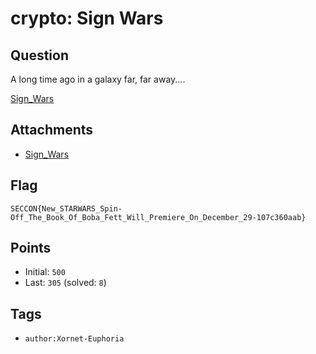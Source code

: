 # crypto: Sign Wars
## Question
A long time ago in a galaxy far, far away....

[Sign_Wars](files/Sign_Wars)

## Attachments
- [Sign_Wars](files/Sign_Wars)

## Flag
```
SECCON{New_STARWARS_Spin-Off_The_Book_Of_Boba_Fett_Will_Premiere_On_December_29-107c360aab}
```

## Points
- Initial: `500`
- Last: `305` (solved: `8`)

## Tags
- `author:Xornet-Euphoria`
    